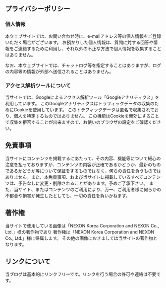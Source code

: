 ## プライバシーポリシー

### 個人情報

本ウェブサイトでは、お問い合わせ時に、e-mailアドレス等の個人情報をご登録いただく場合がございます。 お預かりした個人情報は、質問に対する回答や情報をご連絡するために利用し、それ以外の不正な方法で個人情報を収集することはありません。


なお、本ウェブサイトでは、チャットログ等を指定することはありますが、ログの内容等の情報が外部へ送信されることはありません。  

### アクセス解析ツールについて

当サイトでは、Googleによるアクセス解析ツール「Googleアナリティクス」を利用しています。 このGoogleアナリティクスはトラフィックデータの収集のためにCookieを使用しています。 このトラフィックデータは匿名で収集されており、個人を特定するものではありません。 この機能はCookieを無効にすることで収集を拒否することが出来ますので、お使いのブラウザの設定をご確認ください。

## 免責事項

当サイトにコンテンツを掲載するにあたって、その内容、機能等について細心の注意を払っておりますが、コンテンツの内容が正確であるかどうか、最新のものであるかどうか等について保証をするものではなく、何らの責任を負うものではありません。また、本免責事項、および当サイトに掲載しているすべてコンテンツは、予告なしに変更・削除されることがあります。予めご了承下さい。
また、当サイト、またはコンテンツのご利用により、万一、ご利用者様に何らかの不都合や損害が発生したとしても、一切の責任を負いかねます。

## 著作権

当サイトで使用している画像は「NEXON Korea Corporation and NEXON Co., Ltd.」様の著作物であり
著作権は「NEXON Korea Corporation and NEXON Co., Ltd.」様に帰属します。
その他の画像におきましては当サイトの著作物となります。

## リンクについて

当ブログは基本的にリンクフリーです。リンクを行う場合の許可や連絡は不要です。
